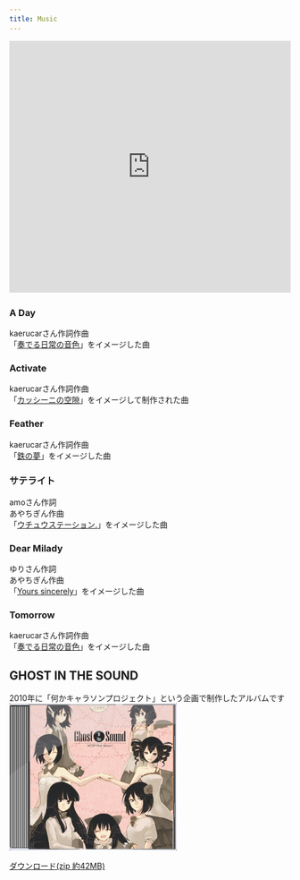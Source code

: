 ```yaml
---
title: Music
---
```



<iframe width="100%" height="450" scrolling="no" frameborder="no" src="https://w.soundcloud.com/player/?url=https%3A//api.soundcloud.com/playlists/340413632&amp;color=ff9900&amp;auto_play=false&amp;hide_related=false&amp;show_comments=true&amp;show_user=true&amp;show_reposts=false"></iframe>

### A Day
kaerucarさん作詞作曲<br>
「[奏でる日常の音色](http://nanachi.sakura.ne.jp/kanade.html)」をイメージした曲

### Activate
kaerucarさん作詞作曲<br>
「[カッシーニの空隙](http://blankrune.sakura.ne.jp/ghost/ghost_info.html)」をイメージして制作された曲

### Feather
kaerucarさん作詞作曲<br>
「[鉄の夢](http://dormitory315.web.fc2.com/)」をイメージした曲

### サテライト
amoさん作詞<br>
あやちぎん作曲<br>
「[ウチュウステーション.](http://712.shillest.net/)」をイメージした曲

### Dear Milady
ゆりさん作詞<br>
あやちぎん作曲<br>
「[Yours sincerely](http://usada.sakuratan.com/)」をイメージした曲

### Tomorrow
kaerucarさん作詞作曲<br>
「[奏でる日常の音色](http://nanachi.sakura.ne.jp/kanade.html)」をイメージした曲

## GHOST IN THE SOUND
2010年に「何かキャラソンプロジェクト」という企画で制作したアルバムです<br>
<img src="images/album.png" alt="何かキャラソンプロジェクトのジャケット" class="img-thumbnail"><br>

<a class="btn btn-primary" href="/music/GHOST IN THE SOUND.zip" role="button" data-tracking="Music,Download,GhostInTheSound">ダウンロード(zip 約42MB)</a>
